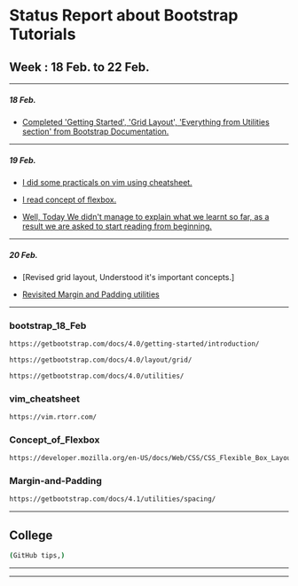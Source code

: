 # Status Report about Bootstrap Tutorials

## Week : 18 Feb. to 22 Feb.

--------------------------------------------------------------------------------
##### 18 Feb.


* [Completed 'Getting Started', 'Grid Layout', 'Everything from Utilities section' from Bootstrap Documentation.](#bootstrap_18_Feb)
--------------------------------------------------------------------------------
##### 19 Feb.
* [I did some practicals on vim using cheatsheet.](#vim_cheatsheet)

* [I read concept of flexbox.](#Concept_of_Flexbox)

* [Well, Today We didn't manage to explain what we learnt so far, as a result we are asked to start reading from beginning.](#New_Start_19_Feb.)

--------------------------------------------------------------------------------
##### 20 Feb.
* [Revised grid layout, Understood it's important concepts.]

* [Revisited Margin and Padding utilities](#Margin-and-Padding) 
--------------------------------------------------------------------------------
### bootstrap_18_Feb
```sh
https://getbootstrap.com/docs/4.0/getting-started/introduction/
```

```sh
https://getbootstrap.com/docs/4.0/layout/grid/
```

```sh
https://getbootstrap.com/docs/4.0/utilities/
```

### vim_cheatsheet
```sh
https://vim.rtorr.com/
```

### Concept_of_Flexbox
```sh
https://developer.mozilla.org/en-US/docs/Web/CSS/CSS_Flexible_Box_Layout/Basic_Concepts_of_Flexbox
```

### Margin-and-Padding
```sh
https://getbootstrap.com/docs/4.1/utilities/spacing/
```



--------------------------------------------------------------------------------

## College 
```sh
(GitHub tips,)
```

--------------------------------------------------------------------------------
--------------------------------------------------------------------------------


